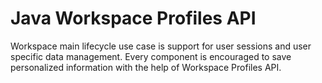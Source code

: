 # Java Workspace Profiles API

Workspace main lifecycle use case is support for user sessions and user specific data
management. Every component is encouraged to save personalized information with the help
of Workspace Profiles API.

